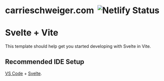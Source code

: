 <h1>
    <span>carrieschweiger.com</span>
    <a href="https://app.netlify.com/sites/monumental-marzipan-1ea17e/deploys" target="_blank"><img align="right" alt="Netlify Status" src="https://api.netlify.com/api/v1/badges/1e5a8835-4eb6-401b-88e5-4a3e73c5b22a/deploy-status"></a>
</h1>

# Svelte + Vite

This template should help get you started developing with Svelte in Vite.

## Recommended IDE Setup

[VS Code](https://code.visualstudio.com/) + [Svelte](https://marketplace.visualstudio.com/items?itemName=svelte.svelte-vscode).
